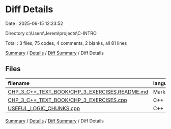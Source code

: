 # Diff Details

Date : 2025-06-15 12:23:52

Directory c:\\Users\\Jerem\\projects\\C-INTRO

Total : 3 files,  75 codes, 4 comments, 2 blanks, all 81 lines

[Summary](results.md) / [Details](details.md) / [Diff Summary](diff.md) / Diff Details

## Files
| filename | language | code | comment | blank | total |
| :--- | :--- | ---: | ---: | ---: | ---: |
| [CHP\_3\_C++\_TEXT\_BOOK/CHP\_3\_EXERCISES.README.md](/CHP_3_C++_TEXT_BOOK/CHP_3_EXERCISES.README.md) | Markdown | 2 | 0 | -1 | 1 |
| [CHP\_3\_C++\_TEXT\_BOOK/CHP\_3\_EXERCISES.cpp](/CHP_3_C++_TEXT_BOOK/CHP_3_EXERCISES.cpp) | C++ | 36 | -2 | 0 | 34 |
| [USEFUL\_LOGIC\_CHUNKS.cpp](/USEFUL_LOGIC_CHUNKS.cpp) | C++ | 37 | 6 | 3 | 46 |

[Summary](results.md) / [Details](details.md) / [Diff Summary](diff.md) / Diff Details